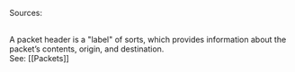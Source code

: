 Sources:

\
A packet header is a "label" of sorts, which provides information about the packet’s contents, origin, and destination.
\
See: [[Packets]]
